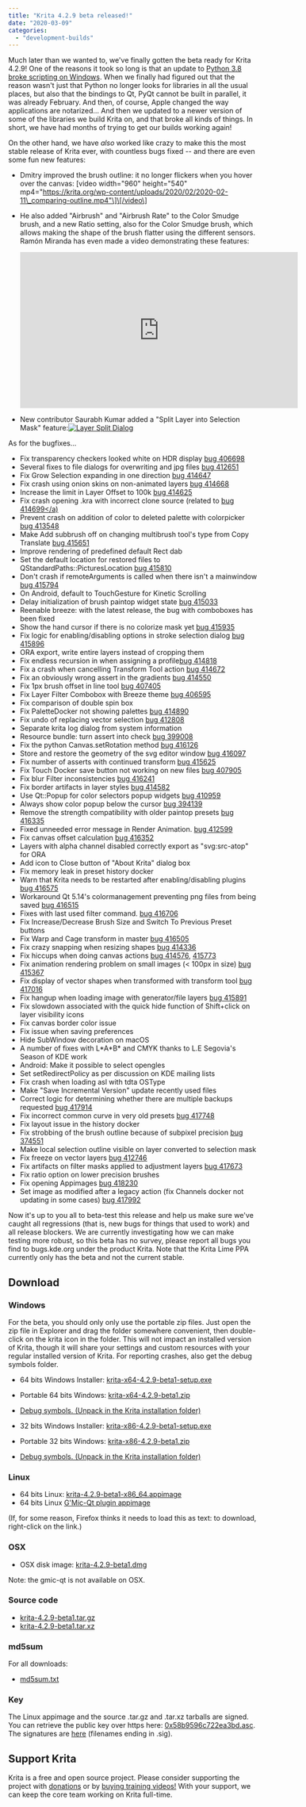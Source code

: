 ```yaml
---
title: "Krita 4.2.9 beta released!"
date: "2020-03-09"
categories: 
  - "development-builds"
---
```


Much later than we wanted to, we've finally gotten the beta ready for Krita 4.2.9! One of the reasons it took so long is that an update to [Python 3.8 broke scripting on Windows](https://valdyas.org/fading/software/python-3-8-woes/). When we finally had figured out that the reason wasn't just that Python no longer looks for libraries in all the usual places, but also that the bindings to Qt, PyQt cannot be built in parallel, it was already February. And then, of course, Apple changed the way applications are notarized... And then we updated to a newer version of some of the libraries we build Krita on, and that broke all kinds of things. In short, we have had months of trying to get our builds working again!

On the other hand, we have _also_ worked like crazy to make this the most stable release of Krita ever, with countless bugs fixed -- and there are even some fun new features:

- Dmitry improved the brush outline: it no longer flickers when you hover over the canvas: \[video width="960" height="540" mp4="https://krita.org/wp-content/uploads/2020/02/2020-02-11\_comparing-outline.mp4"\]\[/video\]
- He also added "Airbrush" and "Airbrush Rate" to the Color Smudge brush, and a new Ratio setting, also for the Color Smudge brush, which allows making the shape of the brush flatter using the different sensors. Ramón Miranda has even made a video demonstrating these features: 
    
    <iframe src="https://www.youtube.com/embed/fyc8-qgxAww" width="560" height="315" frameborder="0" allowfullscreen="allowfullscreen"></iframe>
    
- New contributor Saurabh Kumar added a "Split Layer into Selection Mask" feature:[![Layer Split Dialog](../images/Screenshot_20200225_140252.png)](https://krita.org/wp-content/uploads/2020/02/Screenshot_20200225_140252.png)

As for the bugfixes...

- Fix transparency checkers looked white on HDR display [bug 406698](https://bugs.kde.org/show_bug.cgi?id=406698)
- Several fixes to file dialogs for overwriting and jpg files [bug 412651](https://bugs.kde.org/show_bug.cgi?id=412651)
- Fix Grow Selection expanding in one direction [bug 414647](https://bugs.kde.org/show_bug.cgi?id=414647)
- Fix crash using onion skins on non-animated layers [bug 414668](https://bugs.kde.org/show_bug.cgi?id=414668)
- Increase the limit in Layer Offset to 100k [bug 414625](https://bugs.kde.org/show_bug.cgi?id=414625)
- Fix crash opening .kra with incorrect clone source (related to [bug 414699</a)](https://bugs.kde.org/show_bug.cgi?id=414699)
- Prevent crash on addition of color to deleted palette with colorpicker [bug 413548](https://bugs.kde.org/show_bug.cgi?id=413548)
- Make Add subbrush off on changing multibrush tool's type from Copy Translate [bug 415651](https://bugs.kde.org/show_bug.cgi?id=415651)
- Improve rendering of predefined default Rect dab
- Set the default location for restored files to QStandardPaths::PicturesLocation [bug 415810](https://bugs.kde.org/show_bug.cgi?id=415810)
- Don't crash if remoteArguments is called when there isn't a mainwindow [bug 415794](https://bugs.kde.org/show_bug.cgi?id=415794)
- On Android, default to TouchGesture for Kinetic Scrolling
- Delay initialization of brush paintop widget state [bug 415033](https://bugs.kde.org/show_bug.cgi?id=415033)
- Reenable breeze: with the latest release, the bug with comboboxes has been fixed
- Show the hand cursor if there is no colorize mask yet [bug 415935](https://bugs.kde.org/show_bug.cgi?id=415935)
- Fix logic for enabling/disabling options in stroke selection dialog [bug 415896](https://bugs.kde.org/show_bug.cgi?id=415896)
- ORA export, write entire layers instead of cropping them
- Fix endless recursion in when assigning a profile[bug 414818](https://bugs.kde.org/show_bug.cgi?id=414818)
- Fix a crash when cancelling Transform Tool action [bug 414672](https://bugs.kde.org/show_bug.cgi?id=414672)
- Fix an obviously wrong assert in the gradients [bug 414550](https://bugs.kde.org/show_bug.cgi?id=414550)
- Fix 1px brush offset in line tool [bug 407405](https://bugs.kde.org/show_bug.cgi?id=407405)
- Fix Layer Filter Combobox with Breeze theme [bug 406595](https://bugs.kde.org/show_bug.cgi?id=406595)
- Fix comparison of double spin box
- Fix PaletteDocker not showing palettes [bug 414890](https://bugs.kde.org/show_bug.cgi?id=414890)
- Fix undo of replacing vector selection [bug 412808](https://bugs.kde.org/show_bug.cgi?id=412808)
- Separate krita log dialog from system information
- Resource bundle: turn assert into check [bug 399008](https://bugs.kde.org/show_bug.cgi?id=399008)
- Fix the python Canvas.setRotation method [bug 416126](https://bugs.kde.org/show_bug.cgi?id=416126)
- Store and restore the geometry of the svg editor window [bug 416097](https://bugs.kde.org/show_bug.cgi?id=416097)
- Fix number of asserts with continued transform [bug 415625](https://bugs.kde.org/show_bug.cgi?id=415625)
- Fix Touch Docker save button not working on new files [bug 407905](https://bugs.kde.org/show_bug.cgi?id=407905)
- Fix blur Filter inconsistencies [bug 416241](https://bugs.kde.org/show_bug.cgi?id=416241)
- Fix border artifacts in layer styles [bug 414582](https://bugs.kde.org/show_bug.cgi?id=414582)
- Use Qt::Popup for color selectors popup widgets [bug 410959](https://bugs.kde.org/show_bug.cgi?id=410959)
- Always show color popup below the cursor [bug 394139](https://bugs.kde.org/show_bug.cgi?id=394139)
- Remove the strength compatibility with older paintop presets [bug 416335](https://bugs.kde.org/show_bug.cgi?id=416335)
- Fixed unneeded error message in Render Animation. [bug 412599](https://bugs.kde.org/show_bug.cgi?id=412599)
- Fix canvas offset calculation [bug 416352](https://bugs.kde.org/show_bug.cgi?id=416352)
- Layers with alpha channel disabled correctly export as "svg:src-atop" for ORA
- Add icon to Close button of "About Krita" dialog box
- Fix memory leak in preset history docker
- Warn that Krita needs to be restarted after enabling/disabling plugins [bug 416575](https://bugs.kde.org/show_bug.cgi?id=416575)
- Workaround Qt 5.14's colormanagement preventing png files from being saved [bug 416515](https://bugs.kde.org/show_bug.cgi?id=416515)
- Fixes with last used filter command. [bug 416706](https://bugs.kde.org/show_bug.cgi?id=416706)
- Fix Increase/Decrease Brush Size and Switch To Previous Preset buttons
- Fix Warp and Cage transform in master [bug 416505](https://bugs.kde.org/show_bug.cgi?id=416505)
- Fix crazy snapping when resizing shapes [bug 414336](https://bugs.kde.org/show_bug.cgi?id=414336)
- Fix hiccups when doing canvas actions [bug 414576](https://bugs.kde.org/show_bug.cgi?id=414576), [415773](https://bugs.kde.org/show_bug.cgi?id=415773)
- Fix animation rendering problem on small images (< 100px in size) [bug 415367](https://bugs.kde.org/show_bug.cgi?id=415367)
- Fix display of vector shapes when transformed with transform tool [bug 417016](https://bugs.kde.org/show_bug.cgi?id=417016)
- Fix hangup when loading image with generator/file layers [bug 415891](https://bugs.kde.org/show_bug.cgi?id=415891)
- Fix slowdown associated with the quick hide function of Shift+click on layer visibility icons
- Fix canvas border color issue
- Fix issue when saving preferences
- Hide SubWindow decoration on macOS
- A number of fixes with L\*A\*B\* and CMYK thanks to L.E Segovia's Season of KDE work
- Android: Make it possible to select opengles
- Set setRedirectPolicy as per discussion on KDE mailing lists
- Fix crash when loading asl with tdta OSType
- Make "Save Incremental Version" update recently used files
- Correct logic for determining whether there are multiple backups requested [bug 417914](https://bugs.kde.org/show_bug.cgi?id=417914)
- Fix incorrect common curve in very old presets [bug 417748](https://bugs.kde.org/show_bug.cgi?id=417748)
- Fix layout issue in the history docker
- Fix strobbing of the brush outline because of subpixel precision [bug 374551](https://bugs.kde.org/show_bug.cgi?id=374551)
- Make local selection outline visible on layer converted to selection mask
- Fix freeze on vector layers [bug 412746](https://bugs.kde.org/show_bug.cgi?id=412746)
- Fix artifacts on filter masks applied to adjustment layers [bug 417673](https://bugs.kde.org/show_bug.cgi?id=417673)
- Fix ratio option on lower precision brushes
- Fix opening Appimages [bug 418230](https://bugs.kde.org/show_bug.cgi?id=418230)
- Set image as modified after a legacy action (fix Channels docker not updating in some cases) [bug 417992](https://bugs.kde.org/show_bug.cgi?id=417992)

Now it's up to you all to beta-test this release and help us make sure we've caught all regressions (that is, new bugs for things that used to work) and all release blockers. We are currently investigating how we can make testing more robust, so this beta has no survey, please report all bugs you find to bugs.kde.org under the product Krita. Note that the Krita Lime PPA currently only has the beta and not the current stable.

## Download

### Windows

For the beta, you should only only use the portable zip files. Just open the zip file in Explorer and drag the folder somewhere convenient, then double-click on the krita icon in the folder. This will not impact an installed version of Krita, though it will share your settings and custom resources with your regular installed version of Krita. For reporting crashes, also get the debug symbols folder.

- 64 bits Windows Installer: [krita-x64-4.2.9-beta1-setup.exe](https://download.kde.org/unstable/krita/4.2.9-beta1/krita-x64-4.2.9-beta1-setup.exe)
- Portable 64 bits Windows: [krita-x64-4.2.9-beta1.zip](https://download.kde.org/unstable/krita/4.2.9-beta1/krita-x64-4.2.9-beta1.zip)
- [Debug symbols. (Unpack in the Krita installation folder)](https://download.kde.org/unstable/krita/4.2.9-beta1/krita-x64-4.2.9-beta1-dbg.zip)

- 32 bits Windows Installer: [krita-x86-4.2.9-beta1-setup.exe](https://download.kde.org/unstable/krita/4.2.9-beta1/krita-x86-4.2.9-beta1-setup.exe)
- Portable 32 bits Windows: [krita-x86-4.2.9-beta1.zip](https://download.kde.org/unstable/krita/4.2.9-beta1/krita-x86-4.2.9-beta1.zip)
- [Debug symbols. (Unpack in the Krita installation folder)](https://download.kde.org/unstable/krita/4.2.9-beta1/krita-x86-4.2.9-beta1-dbg.zip)

### Linux

- 64 bits Linux: [krita-4.2.9-beta1-x86\_64.appimage](https://download.kde.org/unstable/krita/4.2.9-beta1/krita-4.2.9-beta-x86_64.appimage)
- 64 bits Linux [G'Mic-Qt plugin appimage](https://download.kde.org/unstable/krita/4.2.9-beta1/gmic_krita_qt-x86_64.appimage)

(If, for some reason, Firefox thinks it needs to load this as text: to download, right-click on the link.)

### OSX

- OSX disk image: [krita-4.2.9-beta1.dmg](https://download.kde.org/unstable/krita/4.2.9-beta1/krita-4.2.9-beta1.dmg)

Note: the gmic-qt is not available on OSX.

### Source code

- [krita-4.2.9-beta1.tar.gz](https://download.kde.org/unstable/krita/4.2.9-beta1/krita-4.2.9-beta1.tar.gz)
- [krita-4.2.9-beta1.tar.xz](https://download.kde.org/unstable/krita/4.2.9-beta1/krita-4.2.9-beta1.tar.xz)

### md5sum

For all downloads:

- [md5sum.txt](https://download.kde.org/unstable/krita/4.2.9-beta1/md5sum.txt)

### Key

The Linux appimage and the source .tar.gz and .tar.xz tarballs are signed. You can retrieve the public key over https here: [0x58b9596c722ea3bd.asc](https://share.kde.org/index.php/s/fJ99V5mZvuyD0z8). The signatures are [here](https://download.kde.org/unstable/krita/4.2.9-beta1/) (filenames ending in .sig).

## Support Krita

Krita is a free and open source project. Please consider supporting the project with [donations](/support-us/donations/) or by [buying training videos!](/support-us/shop) With your support, we can keep the core team working on Krita full-time.
